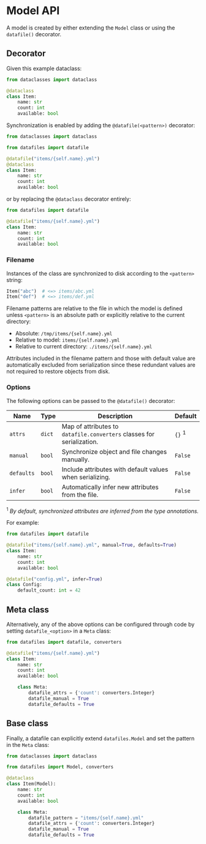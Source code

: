 # Model API

A model is created by either extending the `Model` class or using the `datafile()` decorator.

## Decorator

Given this example dataclass:

```python
from dataclasses import dataclass

@dataclass
class Item:
    name: str
    count: int
    available: bool
```

Synchronization is enabled by adding the `@datafile(<pattern>)` decorator:

```python hl_lines="5"
from dataclasses import dataclass

from datafiles import datafile

@datafile("items/{self.name}.yml")
@dataclass
class Item:
    name: str
    count: int
    available: bool
```

or by replacing the `@dataclass` decorator entirely:

```python hl_lines="3"
from datafiles import datafile

@datafile("items/{self.name}.yml")
class Item:
    name: str
    count: int
    available: bool
```

### Filename

Instances of the class are synchronized to disk according to the `<pattern>` string:

```python
Item("abc")  # <=> items/abc.yml
Item("def")  # <=> items/def.yml
```

Filename patterns are relative to the file in which the model is defined unless `<pattern>` is an absolute path or explicitly relative to the current directory:

- Absolute: `/tmp/items/{self.name}.yml`
- Relative to model: `items/{self.name}.yml`
- Relative to current directory: `./items/{self.name}.yml`

Attributes included in the filename pattern and those with default value are automatically excluded from serialization since these redundant values are not required to restore objects from disk.

### Options

The following options can be passed to the `@datafile()` decorator:

| Name       | Type   | Description                                                           | Default           |
| ---------- | ------ | --------------------------------------------------------------------- | ----------------- |
| `attrs`    | `dict` | Map of attributes to `datafile.converters` classes for serialization. | `{}` <sup>1</sup> |
| `manual`   | `bool` | Synchronize object and file changes manually.                         | `False`           |
| `defaults` | `bool` | Include attributes with default values when serializing.              | `False`           |
| `infer`    | `bool` | Automatically infer new attributes from the file.                     | `False`           |

<sup>1</sup> _By default, synchronized attributes are inferred from the type annotations._

For example:

```python hl_lines="3 9"
from datafiles import datafile

@datafile("items/{self.name}.yml", manual=True, defaults=True)
class Item:
    name: str
    count: int
    available: bool

@datafile("config.yml", infer=True)
class Config:
    default_count: int = 42
```

## Meta class

Alternatively, any of the above options can be configured through code by setting `datafile_<option>` in a `Meta` class:

```python hl_lines="9 10 11 12 13 14"
from datafiles import datafile, converters

@datafile("items/{self.name}.yml")
class Item:
    name: str
    count: int
    available: bool

    class Meta:
        datafile_attrs = {'count': converters.Integer}
        datafile_manual = True
        datafile_defaults = True
```

## Base class

Finally, a datafile can explicitly extend `datafiles.Model` and set the pattern in the `Meta` class:

```python hl_lines="11 12 13 14 15"
from dataclasses import dataclass

from datafiles import Model, converters

@dataclass
class Item(Model):
    name: str
    count: int
    available: bool

    class Meta:
        datafile_pattern = "items/{self.name}.yml"
        datafile_attrs = {'count': converters.Integer}
        datafile_manual = True
        datafile_defaults = True
```
